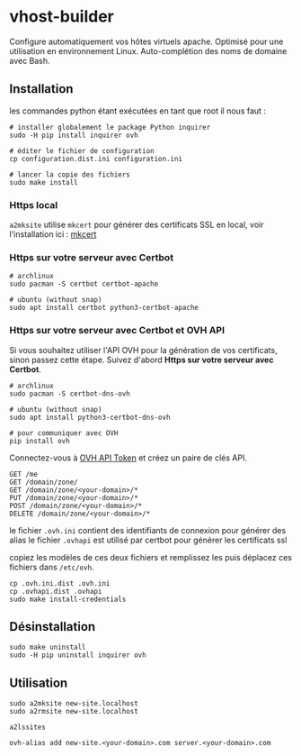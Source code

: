 # vhost-builder

Configure automatiquement vos hôtes virtuels apache.
Optimisé pour une utilisation en environnement Linux.
Auto-complétion des noms de domaine avec Bash.

## Installation

les commandes python étant exécutées en tant que root il nous faut :

```console
# installer globalement le package Python inquirer
sudo -H pip install inquirer ovh

# éditer le fichier de configuration
cp configuration.dist.ini configuration.ini

# lancer la copie des fichiers
sudo make install
```

### Https local

`a2mksite` utilise `mkcert` pour générer des certificats SSL en local, voir l'installation ici : [mkcert](https://github.com/FiloSottile/mkcert)

### Https sur votre serveur avec Certbot

```console
# archlinux
sudo pacman -S certbot certbot-apache

# ubuntu (without snap)
sudo apt install certbot python3-certbot-apache
```

### Https sur votre serveur avec Certbot et OVH API

Si vous souhaitez utiliser l'API OVH pour la génération de vos certificats, sinon passez cette étape. Suivez d'abord **Https sur votre serveur avec Certbot**.

```console
# archlinux
sudo pacman -S certbot-dns-ovh

# ubuntu (without snap)
sudo apt install python3-certbot-dns-ovh

# pour communiquer avec OVH
pip install ovh
```

Connectez-vous à [OVH API Token](https://www.ovh.com/auth/api/createToken) et créez un paire de clés API.

```console
GET /me
GET /domain/zone/
GET /domain/zone/<your-domain>/*
PUT /domain/zone/<your-domain>/*
POST /domain/zone/<your-domain>/*
DELETE /domain/zone/<your-domain>/*
```

le fichier `.ovh.ini` contient des identifiants de connexion pour générer des alias
le fichier `.ovhapi` est utilisé par certbot pour générer les certificats ssl

copiez les modèles de ces deux fichiers et remplissez les puis déplacez ces fichiers dans `/etc/ovh`.

```
cp .ovh.ini.dist .ovh.ini
cp .ovhapi.dist .ovhapi
sudo make install-credentials
```

## Désinstallation

```console
sudo make uninstall
sudo -H pip uninstall inquirer ovh

```

## Utilisation

```console
sudo a2mksite new-site.localhost
sudo a2rmsite new-site.localhost

a2lssites

ovh-alias add new-site.<your-domain>.com server.<your-domain>.com
```
